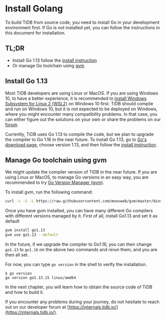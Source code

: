 # Install Golang

To build TiDB from source code, you need to install Go in your development environment first. If Go is not installed yet, you can follow the instructions in this document for installation.

## TL;DR

* Install Go 1.13 follow the [install instruction](https://golang.org/doc/install)
* Or manage Go toolchain using [gvm](https://github.com/moovweb/gvm)

## Install Go 1.13

Most TiDB developers are using Linux or MacOS. If you are using Windows 10, to have a better experience, it is recommended to [install Windows Subsystem for Linux 2 \(WSL2\)](https://docs.microsoft.com/en-us/windows/wsl/install-win10) on Windows 10 first. TiDB should compile and run on Windows 10, but it is not expected to be deployed on Windows, where you might encounter many compatibility problems. In that case, you can either figure out the solutions on your own or share the problems on our [forum](https://internals.tidb.io/).

Currently, TiDB uses Go 1.13 to compile the code, but we plan to upgrade the compiler to Go 1.16 in the near future. To install Go 1.13, go to [Go's download page](https://golang.org/dl/), choose version 1.13, and then follow the [install instruction](https://golang.org/doc/install).

## Manage Go toolchain using gvm

We might update the compiler version of TiDB in the near future. If you are using Linux or MacOS, to manage Go versions in an easy way, you are recommended to try [Go Version Manager \(gvm\)](https://github.com/moovweb/gvm).

To install gvm, run the following command:

```bash
curl -s -S -L https://raw.githubusercontent.com/moovweb/gvm/master/binscripts/gvm-installer | sh
```

Once you have gvm installed, you can have many different Go compilers with different versions managed by it. First of all, install Go1.13 and set it as default

```bash
gvm install go1.13
gvm use go1.13 --default
```

In the future, if we upgrade the compiler to Go1.16, you can then change `go1.13` to `go1.16` on the above two commands and rerun them, and you are then all set.

For now, you can type `go version` in the shell to verify the installation.

```text
$ go version
go version go1.13.15 linux/amd64
```

In the next chapter, you will learn how to obtain the source code of TiDB and how to build it.

If you encounter any problems during your journey, do not hesitate to reach out on our developer forum at [https://internals.tidb.io/](https://internals.tidb.io/).


